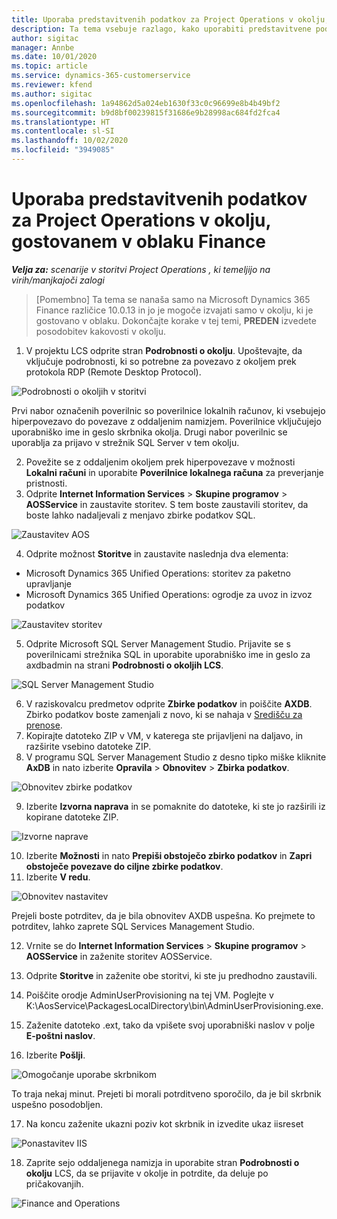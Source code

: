 ```yaml
---
title: Uporaba predstavitvenih podatkov za Project Operations v okolju, gostovanem v oblaku Finance
description: Ta tema vsebuje razlago, kako uporabiti predstavitvene podatke iz storitve Project Operations v okolju Dynamics 365 Finance v oblaku.
author: sigitac
manager: Annbe
ms.date: 10/01/2020
ms.topic: article
ms.service: dynamics-365-customerservice
ms.reviewer: kfend
ms.author: sigitac
ms.openlocfilehash: 1a94862d5a024eb1630f33c0c96699e8b4b49bf2
ms.sourcegitcommit: b9d8bf00239815f31686e9b28998ac684fd2fca4
ms.translationtype: HT
ms.contentlocale: sl-SI
ms.lasthandoff: 10/02/2020
ms.locfileid: "3949085"
---
```

# <a name="apply-project-operations-demo-data-to-a-finance-cloud-hosted-environment"></a>Uporaba predstavitvenih podatkov za Project Operations v okolju, gostovanem v oblaku Finance

_**Velja za:** scenarije v storitvi Project Operations , ki temeljijo na virih/manjkajoči zalogi_

>[Pomembno] Ta tema se nanaša samo na Microsoft Dynamics 365 Finance različice 10.0.13 in jo je mogoče izvajati samo v okolju, ki je gostovano v oblaku. Dokončajte korake v tej temi, **PREDEN** izvedete posodobitev kakovosti v okolju.

1. V projektu LCS odprite stran **Podrobnosti o okolju**. Upoštevajte, da vključuje podrobnosti, ki so potrebne za povezavo z okoljem prek protokola RDP (Remote Desktop Protocol).

![Podrobnosti o okoljih v storitvi ](./media/1EnvironmentDetails.png)

Prvi nabor označenih poverilnic so poverilnice lokalnih računov, ki vsebujejo hiperpovezavo do povezave z oddaljenim namizjem. Poverilnice vključujejo uporabniško ime in geslo skrbnika okolja. Drugi nabor poverilnic se uporablja za prijavo v strežnik SQL Server v tem okolju.

2. Povežite se z oddaljenim okoljem prek hiperpovezave v možnosti **Lokalni računi** in uporabite **Poverilnice lokalnega računa** za preverjanje pristnosti.
3. Odprite **Internet Information Services** > **Skupine programov** > **AOSService** in zaustavite storitev. S tem boste zaustavili storitev, da boste lahko nadaljevali z menjavo zbirke podatkov SQL.

![Zaustavitev AOS](./media/2StopAOS.png)

4. Odprite možnost **Storitve** in zaustavite naslednja dva elementa:

- Microsoft Dynamics 365 Unified Operations: storitev za paketno upravljanje
- Microsoft Dynamics 365 Unified Operations: ogrodje za uvoz in izvoz podatkov

![Zaustavitev storitev](./media/3StopServices.png)

5. Odprite Microsoft SQL Server Management Studio. Prijavite se s poverilnicami strežnika SQL in uporabite uporabniško ime in geslo za axdbadmin na strani **Podrobnosti o okoljih LCS**.

![SQL Server Management Studio](./media/4SSMS.png)

6. V raziskovalcu predmetov odprite **Zbirke podatkov** in poiščite **AXDB**. Zbirko podatkov boste zamenjali z novo, ki se nahaja v [Središču za prenose](https://download.microsoft.com/download/1/a/3/1a314bd2-b082-4a87-abdc-1ba26c92b63d/ProjOpsDemoDataFOGARelease.zip). 
7. Kopirajte datoteko ZIP v VM, v katerega ste prijavljeni na daljavo, in razširite vsebino datoteke ZIP.
8. V programu SQL Server Management Studio z desno tipko miške kliknite **AxDB** in nato izberite **Opravila** > **Obnovitev** > **Zbirka podatkov**.

![Obnovitev zbirke podatkov](./media/5RestoreDatabase.png)

9. Izberite **Izvorna naprava** in se pomaknite do datoteke, ki ste jo razširili iz kopirane datoteke ZIP.

![Izvorne naprave](./media/6SourceDevice.png)

10. Izberite **Možnosti** in nato **Prepiši obstoječo zbirko podatkov** in **Zapri obstoječe povezave do ciljne zbirke podatkov**. 
11. Izberite **V redu**.

![Obnovitev nastavitev](./media/7RestoreSetting.png)

Prejeli boste potrditev, da je bila obnovitev AXDB uspešna. Ko prejmete to potrditev, lahko zaprete SQL Services Management Studio.

12. Vrnite se do **Internet Information Services** > **Skupine programov** > **AOSService** in zaženite storitev AOSService.
13. Odprite **Storitve** in zaženite obe storitvi, ki ste ju predhodno zaustavili.

14. Poiščite orodje AdminUserProvisioning na tej VM. Poglejte v K:\AosService\PackagesLocalDirectory\bin\AdminUserProvisioning.exe.
15. Zaženite datoteko .ext, tako da vpišete svoj uporabniški naslov v polje **E-poštni naslov**. 
16. Izberite **Pošlji**.

![Omogočanje uporabe skrbnikom](./media/8AdminUserProvisioning.png)

To traja nekaj minut. Prejeti bi morali potrditveno sporočilo, da je bil skrbnik uspešno posodobljen.

17. Na koncu zaženite ukazni poziv kot skrbnik in izvedite ukaz iisreset

![Ponastavitev IIS](./media/9IISReset.png)

18. Zaprite sejo oddaljenega namizja in uporabite stran **Podrobnosti o okolju** LCS, da se prijavite v okolje in potrdite, da deluje po pričakovanjih.

![Finance and Operations](./media/10FinanceAndOperations.png)
